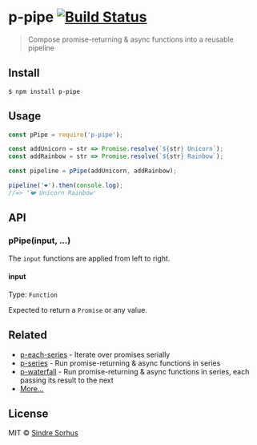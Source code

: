 # p-pipe [![Build Status](https://travis-ci.org/sindresorhus/p-pipe.svg?branch=master)](https://travis-ci.org/sindresorhus/p-pipe)

> Compose promise-returning & async functions into a reusable pipeline


## Install

```
$ npm install p-pipe
```


## Usage

```js
const pPipe = require('p-pipe');

const addUnicorn = str => Promise.resolve(`${str} Unicorn`);
const addRainbow = str => Promise.resolve(`${str} Rainbow`);

const pipeline = pPipe(addUnicorn, addRainbow);

pipeline('❤️').then(console.log);
//=> '❤️ Unicorn Rainbow'
```


## API

### pPipe(input, …)

The `input` functions are applied from left to right.

#### input

Type: `Function`

Expected to return a `Promise` or any value.


## Related

- [p-each-series](https://github.com/sindresorhus/p-each-series) - Iterate over promises serially
- [p-series](https://github.com/sindresorhus/p-series) - Run promise-returning & async functions in series
- [p-waterfall](https://github.com/sindresorhus/p-waterfall) - Run promise-returning & async functions in series, each passing its result to the next
- [More…](https://github.com/sindresorhus/promise-fun)


## License

MIT © [Sindre Sorhus](https://sindresorhus.com)
